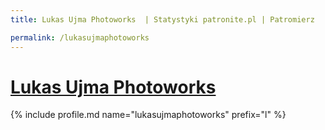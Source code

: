 ```yaml
---
title: Lukas Ujma Photoworks  | Statystyki patronite.pl | Patromierz

permalink: /lukasujmaphotoworks
---
```


# [Lukas Ujma Photoworks ](https://patronite.pl/lukasujmaphotoworks)

{% include profile.md name="lukasujmaphotoworks" prefix="l" %}
